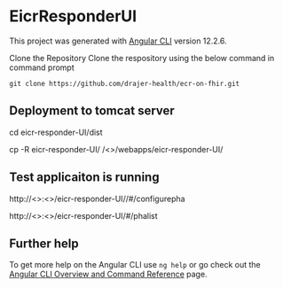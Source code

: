 # EicrResponderUI

This project was generated with [Angular CLI](https://github.com/angular/angular-cli) version 12.2.6.

Clone the Repository
Clone the respository using the below command in command prompt

```git clone https://github.com/drajer-health/ecr-on-fhir.git```

## Deployment to tomcat server

cd eicr-responder-UI/dist

cp -R eicr-responder-UI/ /<<tomcatserver>>/webapps/eicr-responder-UI/

## Test applicaiton is running 

http://<<tomcathost>>:<<tomcatport>>/eicr-responder-UI//#/configurepha

http://<<tomcathost>>:<<tomcatport>>/eicr-responder-UI/#/phalist

## Further help

To get more help on the Angular CLI use `ng help` or go check out the [Angular CLI Overview and Command Reference](https://angular.io/cli) page.
